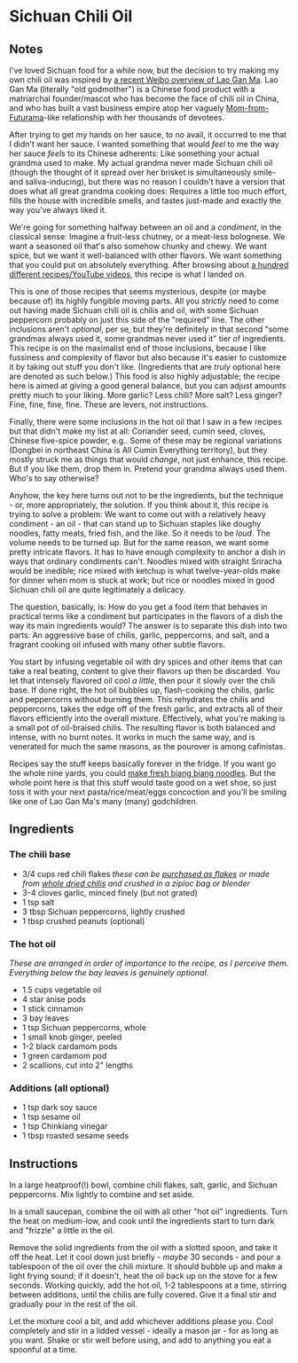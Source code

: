 # Sichuan Chili Oil

## Notes
I've loved Sichuan food for a while now, but the decision to try making my own chili oil was inspired by [a recent Weibo overview of Lao Gan Ma](https://www.whatsonweibo.com/lao-gan-ma-story-chinas-spicy-godmother-tao-huabi/). Lao Gan Ma (literally "old godmother") is a Chinese food product with a matriarchal founder/mascot who has become the face of chili oil in China, and who has built a vast business empire atop her vaguely [Mom-from-Futurama](http://theinfosphere.org/Mom)-like relationship with her thousands of devotees.

After trying to get my hands on her sauce, to no avail, it occurred to me that I didn't want her sauce. I wanted something that would _feel_ to me the way her sauce _feels_ to its Chinese adherents: Like something your actual grandma used to make. My actual grandma never made Sichuan chili oil (though the thought of it spread over her brisket is simultaneously smile- and saliva-inducing), but there was no reason I couldn't have a version that does what all great grandma cooking does: Requires a little too much effort, fills the house with incredible smells, and tastes just-made and exactly the way you've always liked it.

We're going for something halfway between an oil and a _condiment_, in the classical sense: Imagine a fruit-less chutney, or a meat-less bolognese. We want a seasoned oil that's also somehow chunky and chewy. We want spice, but we want it well-balanced with other flavors. We want something that you could put on absolutely everything. After browsing about [a hundred different recipes/YouTube videos](https://www.youtube.com/results?search_query=sichuan+chili+oil), this recipe is what I landed on. 

This is one of those recipes that seems mysterious, despite (or maybe because of) its highly fungible moving parts. All you _strictly_ need to come out having made Sichuan chili oil is chilis and oil, with some Sichuan peppercorn probably on just this side of the "required" line. The other inclusions aren't _optional_, per se, but they're definitely in that second "some grandmas always used it, some grandmas never used it" tier of ingredients. This recipe is on the maximalist end of those inclusions, because I like fussiness and complexity of flavor but also because it's easier to customize it by taking out stuff you don't like. (Ingredients that are _truly_ optional here are denoted as such below.) This food is also highly adjustable; the recipe here is aimed at giving a good general balance, but you can adjust amounts pretty much to your liking. More garlic? Less chili? More salt? Less ginger? Fine, fine, fine, fine. These are levers, not instructions.

Finally, there were some inclusions in the hot oil that I saw in a few recipes but that didn't make my list at all: Coriander seed, cumin seed, cloves, Chinese five-spice powder, e.g.. Some of these may be regional variations (Dongbei in northeast China is All Cumin Everything territory), but they mostly struck me as things that would _change_, not just enhance, this recipe. But if you like them, drop them in. Pretend your grandma always used them. Who's to say otherwise?

Anyhow, the key here turns out not to be the ingredients, but the technique - or, more appropriately, the solution. If you think about it, this recipe is trying to solve a problem: We want to come out with a relatively heavy condiment - an oil - that can stand up to Sichuan staples like doughy noodles, fatty meats, fried fish, and the like. So it needs to be _loud_. The volume needs to be turned up. But for the same reason, we want some pretty intricate flavors. It has to have enough complexity to anchor a dish in ways that ordinary condiments can't. Noodles mixed with straight Sriracha would be inedible; rice mixed with ketchup is what twelve-year-olds make for dinner when mom is stuck at work; but rice or noodles mixed in good Sichuan chili oil are quite legitimately a delicacy.

The question, basically, is: How do you get a food item that behaves in practical terms like a condiment but participates in the flavors of a dish the way its main ingredients would? The answer is to separate this dish into two parts: An aggressive base of chilis, garlic, peppercorns, and salt, and a fragrant cooking oil infused with many other subtle flavors.

You start by infusing vegetable oil with dry spices and other items that can take a real beating, content to give their flavors up then be discarded. You let that intensely flavored oil cool _a little_, then pour it slowly over the chili base. If done right, the hot oil bubbles up, flash-cooking the chilis, garlic and peppercorns without burning them. This rehydrates the chilis and peppercorns, takes the edge off of the fresh garlic, and extracts all of their flavors efficiently into the overall mixture. Effectively, what you're making is a small pot of oil-braised chilis. The resulting flavor is both balanced and intense, with no burnt notes. It works in much the same way, and is venerated for much the same reasons, as the pourover is among cafinistas.

Recipes say the stuff keeps basically forever in the fridge. If you want go the whole nine yards, you could [make fresh biang biang noodles](https://www.youtube.com/watch?v=Aazfj36HCV4#t=02m00s). But the whole point here is that this stuff would taste good on a wet shoe, so just toss it with your next pasta/rice/meat/eggs concoction and you'll be smiling like one of Lao Gan Ma's many (many) godchildren.

## Ingredients
### The chili base
- 3/4 cups red chili flakes
_these can be [purchased as flakes](https://themalamarket.com/collections/all/products/sichuan-chili-flakes-xiang-la-jiao-mian?aff=2) or made from [whole dried chilis](https://www.amazon.com/Three-Squirrels-Szechuan-Whole-Chilies/dp/B01NASAQ63/) and crushed in a ziploc bag or blender_
- 3-4 cloves garlic, minced finely (but not grated)
- 1 tsp salt
- 3 tbsp Sichuan peppercorns, lightly crushed
- 1 tbsp crushed peanuts (optional)

### The hot oil
_These are arranged in order of importance to the recipe, as I perceive them. Everything below the bay leaves is genuinely optional._

- 1.5 cups vegetable oil
- 4 star anise pods
- 1 stick cinnamon
- 3 bay leaves
- 1 tsp Sichuan peppercorns, whole
- 1 small knob ginger, peeled
- 1-2 black cardamom pods
- 1 green cardamom pod
- 2 scallions, cut into 2" lengths

### Additions (all optional)
- 1 tsp dark soy sauce
- 1 tsp sesame oil
- 1 tsp Chinkiang vinegar
- 1 tbsp roasted sesame seeds

## Instructions
In a large heatproof(!) bowl, combine chili flakes, salt, garlic, and Sichuan peppercorns. Mix lightly to combine and set aside.

In a small saucepan, combine the oil with all other "hot oil" ingredients. Turn the heat on medium-low, and cook until the ingredients start to turn dark and "frizzle" a little in the oil.

Remove the solid ingredients from the oil with a slotted spoon, and take it off the heat. Let it cool down just briefly - _maybe_ 30 seconds - and pour a tablespoon of the oil over the chili mixture. It should bubble up and make a light frying sound; if it doesn't, heat the oil back up on the stove for a few seconds. Working quickly, add the hot oil, 1-2 tablespoons at a time, stirring between additions, until the chilis are fully covered. Give it a final stir and gradually pour in the rest of the oil.

Let the mixture cool a bit, and add whichever additions please you. Cool completely and stir in a lidded vessel - ideally a mason jar - for as long as you want. Shake or stir well before using, and add to anything you eat a spoonful at a time.